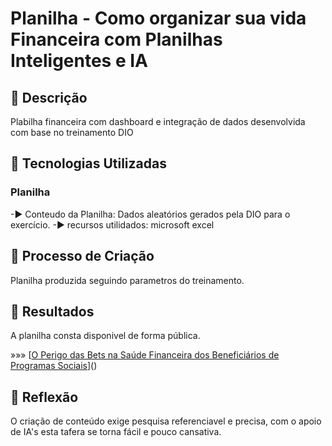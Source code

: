 # Planilha - Como organizar sua vida Financeira com Planilhas Inteligentes e IA

## 📒 Descrição
Plabilha financeira com dashboard e integração de dados desenvolvida com base no treinamento DIO


## 🤖 Tecnologias Utilizadas

### Planilha

-► Conteudo da Planilha: Dados aleatórios gerados pela DIO para o exercício.
-► recursos utilidados: microsoft excel

## 🧐 Processo de Criação

Planilha produzida seguindo parametros do treinamento.


## 🚀 Resultados

A planilha consta disponivel de forma pública.

»»» [[O Perigo das Bets na Saúde Financeira dos Beneficiários de Programas Sociais](https://github.com/carlapereiranvg/lab-natty-or-not/blob/main/Podcast%20-%20IA%20generati%20a%20e%20Tratamento%20de%20Doen%C3%A7as.mp3)]()

## 💭 Reflexão
O criação de conteúdo exige pesquisa referenciavel e precisa, com o apoio de IA's esta tafera se torna fácil e pouco cansativa.

